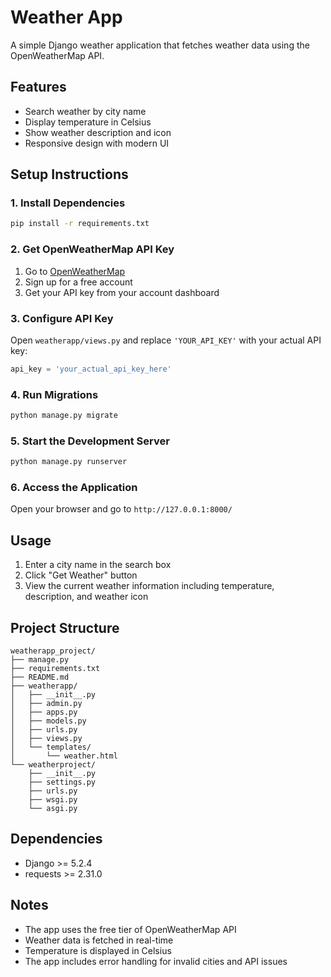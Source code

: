 # Weather App

A simple Django weather application that fetches weather data using the OpenWeatherMap API.

## Features

- Search weather by city name
- Display temperature in Celsius
- Show weather description and icon
- Responsive design with modern UI

## Setup Instructions

### 1. Install Dependencies

```bash
pip install -r requirements.txt
```

### 2. Get OpenWeatherMap API Key

1. Go to [OpenWeatherMap](https://openweathermap.org/api)
2. Sign up for a free account
3. Get your API key from your account dashboard

### 3. Configure API Key

Open `weatherapp/views.py` and replace `'YOUR_API_KEY'` with your actual API key:

```python
api_key = 'your_actual_api_key_here'
```

### 4. Run Migrations

```bash
python manage.py migrate
```

### 5. Start the Development Server

```bash
python manage.py runserver
```

### 6. Access the Application

Open your browser and go to `http://127.0.0.1:8000/`

## Usage

1. Enter a city name in the search box
2. Click "Get Weather" button
3. View the current weather information including temperature, description, and weather icon

## Project Structure

```
weatherapp_project/
├── manage.py
├── requirements.txt
├── README.md
├── weatherapp/
│   ├── __init__.py
│   ├── admin.py
│   ├── apps.py
│   ├── models.py
│   ├── urls.py
│   ├── views.py
│   └── templates/
│       └── weather.html
└── weatherproject/
    ├── __init__.py
    ├── settings.py
    ├── urls.py
    ├── wsgi.py
    └── asgi.py
```

## Dependencies

- Django >= 5.2.4
- requests >= 2.31.0

## Notes

- The app uses the free tier of OpenWeatherMap API
- Weather data is fetched in real-time
- Temperature is displayed in Celsius
- The app includes error handling for invalid cities and API issues 